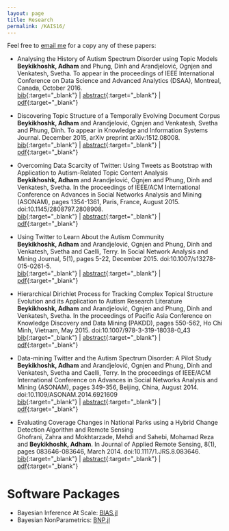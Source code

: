 ```yaml
---
layout: page
title: Research
permalink: /KAIS16/
---
```


Feel free to [email me](mailto:abeyki@deakin.edu.au) for a copy any of these papers:


+ Analysing the History of Autism Spectrum Disorder using Topic Models  
**Beykikhoshk, Adham** and Phung, Dinh and  Arandjelović, Ognjen and Venkatesh, 
Svetha. To appear in the proceedings of IEEE International Conference on Data Science and 
Advanced Analytics (DSAA), Montreal, Canada, October 2016.    
[bib](link){:target="_blank"} | 
[abstract](/abstract/2016-DSAA.txt){:target="_blank"} | 
[pdf](https://sites.ualberta.ca/~dsaa16/){:target="_blank"}

+ Discovering Topic Structure of a Temporally Evolving Document Corpus  
**Beykikhoshk, Adham** and Arandjelović, Ognjen and Venkatesh, Svetha and 
Phung, Dinh. To appear in Knowledge and Information Systems Journal. December 2015, 
arXiv preprint arXiv:1512.08008.    
[bib](link){:target="_blank"} | 
[abstract](/abstract/2015-KAIS.txt){:target="_blank"} | 
[pdf](http://arxiv.org/pdf/1512.08008.pdf){:target="_blank"}

+ Overcoming Data Scarcity of Twitter: Using Tweets as Bootstrap with Application 
to Autism-Related Topic Content Analysis  
**Beykikhoshk, Adham** and Arandjelović, Ognjen and Phung, Dinh and Venkatesh, 
Svetha. In the proceedings of IEEE/ACM International Conference on Advances in Social 
Networks Analysis and Mining (ASONAM), pages 1354-1361, Paris, France, August 2015. 
doi:10.1145/2808797.2808908.   
[bib](/bib/2015-ASONAM.bib){:target="_blank"} | 
[abstract](/abstract/2015-ASONAM.txt){:target="_blank"} | 
[pdf](http://ieeexplore.ieee.org/xpls/abs_all.jsp?arnumber=7403720){:target="_blank"}

+ Using Twitter to Learn About the Autism Community  
**Beykikhoshk, Adham** and Arandjelović, Ognjen and Phung, Dinh and Venkatesh, 
Svetha and Caelli, Terry. In Social Network Analysis and Mining Journal, 5(1), 
pages 5-22, December 2015. doi:10.1007/s13278-015-0261-5.   
[bib](/bib/2015-SNAM.bib){:target="_blank"} | 
[abstract](/abstract/2015-SNAM.txt){:target="_blank"} | 
[pdf](http://link.springer.com/article/10.1007/s13278-015-0261-5){:target="_blank"}

+ Hierarchical Dirichlet Process for Tracking Complex Topical Structure Evolution
and its Application to Autism Research Literature
**Beykikhoshk, Adham** and Arandjelović, Ognjen and Phung, Dinh and Venkatesh, 
Svetha. In the proceedings of Pacific Asia Conference on Knowledge Discovery and Data 
Mining (PAKDD), pages 550-562, Ho Chi Minh, Vietnam, May 2015. 
doi:10.1007/978-3-319-18038-0_43   
[bib](/bib/2015-PAKDD.bib){:target="_blank"} | 
[abstract](/abstract/2015-PAKDD.txt){:target="_blank"} | 
[pdf](http://link.springer.com/chapter/10.1007/978-3-319-18038-0_43){:target="_blank"}

+ Data-mining Twitter and the Autism Spectrum Disorder: A Pilot Study  
**Beykikhoshk, Adham** and Arandjelović, Ognjen and Phung, Dinh and Venkatesh, 
Svetha and Caelli, Terry. In the proceedings of IEEE/ACM International Conference on 
Advances in Social Networks Analysis and Mining (ASONAM), pages 349-356, Beijing, China, 
August 2014. doi:10.1109/ASONAM.2014.6921609   
[bib](/bib/2014-ASONAM.bib){:target="_blank"} | 
[abstract](/abstract/2014-ASONAM.txt){:target="_blank"} | 
[pdf](http://ieeexplore.ieee.org/xpls/abs_all.jsp?arnumber=6921609&tag=1){:target="_blank"}

+ Evaluating Coverage Changes in National Parks using a Hybrid Change Detection Algorithm 
and Remote Sensing   
Ghofrani, Zahra and Mokhtarzade, Mehdi and Sahebi, Mohamad Reza and **Beykikhoshk, Adham**. 
In Journal of Applied Remote Sensing, 8(1), pages 083646-083646, March 2014. 
doi:10.1117/1.JRS.8.083646.   
[bib](/bib/2014-JARS.bib){:target="_blank"} | 
[abstract](/abstract/2014-JARS.txt){:target="_blank"} | 
[pdf](http://remotesensing.spiedigitallibrary.org/article.aspx?articleid=1864681){:target="_blank"}


# Software Packages
+ Bayesian Inference At Scale: [BIAS.jl](https://github.com/adham/BIAS.jl)
+ Bayesian NonParametrics: [BNP.jl](https://github.com/adham/BNP.jl)



